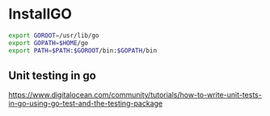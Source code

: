 # InstallGO

```bash
export GOROOT=/usr/lib/go
export GOPATH=$HOME/go
export PATH=$PATH:$GOROOT/bin:$GOPATH/bin
```

## Unit testing in go

https://www.digitalocean.com/community/tutorials/how-to-write-unit-tests-in-go-using-go-test-and-the-testing-package
